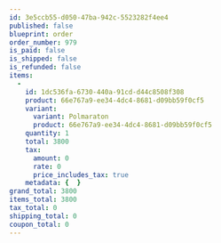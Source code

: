 ```yaml
---
id: 3e5ccb55-d050-47ba-942c-5523282f4ee4
published: false
blueprint: order
order_number: 979
is_paid: false
is_shipped: false
is_refunded: false
items:
  -
    id: 1dc536fa-6730-440a-91cd-d44c8508f308
    product: 66e767a9-ee34-4dc4-8681-d09bb59f0cf5
    variant:
      variant: Polmaraton
      product: 66e767a9-ee34-4dc4-8681-d09bb59f0cf5
    quantity: 1
    total: 3800
    tax:
      amount: 0
      rate: 0
      price_includes_tax: true
    metadata: {  }
grand_total: 3800
items_total: 3800
tax_total: 0
shipping_total: 0
coupon_total: 0
---
```

